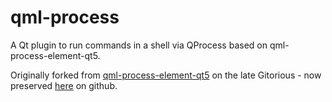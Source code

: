 # qml-process

A Qt plugin to run commands in a shell via QProcess based on qml-process-element-qt5.

Originally forked from [qml-process-element-qt5](https://gitorious.org/qml-process-element/qml-process-element-qt5.git) on the late Gitorious - now preserved [here](https://github.com/Larpon/qml-process-element-qt5) on github.
